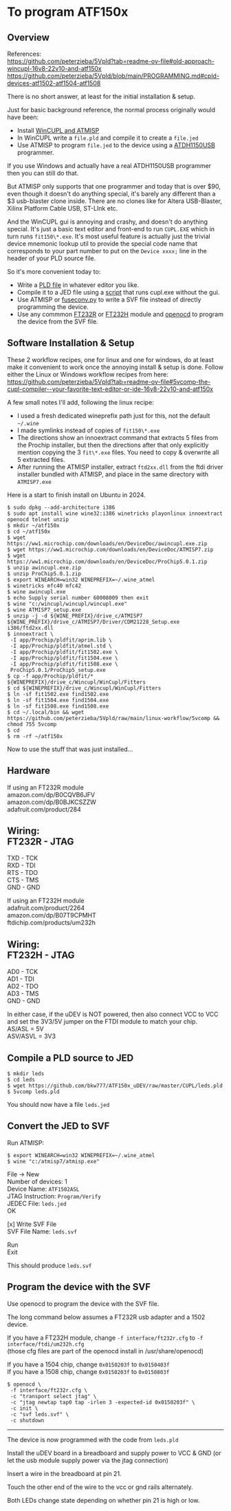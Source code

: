 # To program ATF150x

## Overview
References:  
https://github.com/peterzieba/5Vpld?tab=readme-ov-file#old-approach-wincupl-16v8-22v10-and-atf150x  
https://github.com/peterzieba/5Vpld/blob/main/PROGRAMMING.md#cpld-devices-atf1502-atf1504-atf1508  

There is no short answer, at least for the initial installation & setup.

Just for basic background reference, the normal process originally would have been:  
* Install [WinCUPL and ATMISP](https://www.microchip.com/en-us/products/fpgas-and-plds/spld-cplds/pld-design-resources)  
* In WinCUPL write a `file.pld` and compile it to create a `file.jed`  
* Use ATMISP to program `file.jed` to the device using a [ATDH1150USB](https://www.microchip.com/en-us/development-tool/atdh1150usb) programmer.

If you use Windows and actually have a real ATDH1150USB programmer then you can still do that.

But ATMISP only supports that one programmer and today that is over $90, even though it doesn't do anything special, it's barely any different than a $3 usb-blaster clone inside. There are no clones like for Altera USB-Blaster, Xilinx Platform Cable USB, ST-LInk etc.

And the WinCUPL gui is annoying and crashy, and doesn't do anything special. It's just a basic text editor and front-end to run `CUPL.EXE` which in turn runs `fit150\*.exe`. It's most useful feature is actually just the trivial device mnemonic lookup util to provide the special code name that corresponds to your part number to put on the `Device xxxx;` line in the header of your PLD source file.

So it's more convenient today to:  
* Write a [PLD file](CUPL/leds.pld) in whatever editor you like.  
* Compile it to a JED file using a [script](https://github.com/peterzieba/5Vpld?tab=readme-ov-file#5vcomp-the-cupl-compiler--your-favorite-text-editor-or-ide-16v8-22v10-and-atf150x) that runs cupl.exe without the gui.  
* Use ATMISP or [fuseconv.py](https://github.com/whitequark/prjbureau/blob/main/util/fuseconv.py) to write a SVF file instead of directly programming the device.  
* Use any commmon [FT232R](https://amazon.com/dp/B0CQVB6JFV) or [FT232H](https://www.adafruit.com/product/2264) module and [openocd](https://openocd.org/) to program the device from the SVF file.


## Software Installation & Setup

These 2 workflow recipes, one for linux and one for windows, do at least make it convenient to work once the annoying install & setup is done. Follow either the Linux or Windows workflow recipes from here:
https://github.com/peterzieba/5Vpld?tab=readme-ov-file#5vcomp-the-cupl-compiler--your-favorite-text-editor-or-ide-16v8-22v10-and-atf150x

A few small notes I'll add, following the linux recipe:
* I used a fresh dedicated wineprefix path just for this, not the default `~/.wine`  
* I made symlinks instead of copies of `fit150\*.exe`  
* The directions show an innoextract command that extracts 5 files from the Prochip installer, but then the directions after that only explicitly mention copying the 3 `fit\*.exe` files. You need to copy & overwrite all 5 extracted files.
* After running the ATMISP installer, extract `ftd2xx.dll` from the ftdi driver installer bundled with ATMISP, and place in the same directory with `ATMISP7.exe`

Here is a start to finish install on Ubuntu in 2024.
```
$ sudo dpkg --add-architecture i386
$ sudo apt install wine wine32:i386 winetricks playonlinux innoextract openocd telnet unzip
$ mkdir ~/atf150x
$ cd ~/atf150x
$ wget https://ww1.microchip.com/downloads/en/DeviceDoc/awincupl.exe.zip
$ wget https://ww1.microchip.com/downloads/en/DeviceDoc/ATMISP7.zip 
$ wget https://ww1.microchip.com/downloads/en/DeviceDoc/ProChip5.0.1.zip
$ unzip awincupl.exe.zip
$ unzip ProChip5.0.1.zip
$ export WINEARCH=win32 WINEPREFIX=~/.wine_atmel
$ winetricks mfc40 mfc42
$ wine awincupl.exe
$ echo Supply serial number 60008009 then exit
$ wine "c:/wincupl/wincupl/wincupl.exe"
$ wine ATMISP7_setup.exe
$ unzip -j -d ${WINE_PREFIX}/drive_c/ATMISP7 ${WINE_PREFIX}/drive_c/ATMISP7/Driver/CDM21228_Setup.exe i386/ftd2xx.dll
$ innoextract \
 -I app/Prochip/pldfit/aprim.lib \
 -I app/Prochip/pldfit/atmel.std \
 -I app/Prochip/pldfit/fit1502.exe \
 -I app/Prochip/pldfit/fit1504.exe \
 -I app/Prochip/pldfit/fit1508.exe \
 ProChip5.0.1/ProChip5_setup.exe
$ cp -f app/Prochip/pldfit/* ${WINEPREFIX}/drive_c/Wincupl/WinCupl/Fitters
$ cd ${WINEPREFIX}/drive_c/Wincupl/WinCupl/Fitters
$ ln -sf fit1502.exe find1502.exe
$ ln -sf fit1504.exe find1504.exe
$ ln -sf fit1508.exe find1508.exe
$ cd ~/.local/bin && wget https://github.com/peterzieba/5Vpld/raw/main/linux-workflow/5vcomp && chmod 755 5vcomp
$ cd
$ rm -rf ~/atf150x
```

Now to use the stuff that was just installed...

## Hardware

If using an FT232R module  
amazon.com/dp/B0CQVB6JFV  
amazon.com/dp/B0BJKCSZZW  
adafruit.com/product/284  

Wiring:  
FT232R - JTAG  
-----------  
TXD - TCK  
RXD - TDI  
RTS - TDO  
CTS - TMS  
GND - GND  


If using an FT232H module  
adafruit.com/product/2264  
amazon.com/dp/B07T9CPMHT  
ftdichip.com/products/um232h

Wiring:  
FT232H - JTAG  
-------------  
AD0 - TCK  
AD1 - TDI  
AD2 - TDO  
AD3 - TMS  
GND - GND  


In either case, if the uDEV is NOT powered, then also connect VCC to VCC and set the 3V3/5V jumper on the FTDI module to match your chip.  
AS/ASL = 5V  
ASV/ASVL = 3V3  

##  Compile a PLD source to JED

```
$ mkdir leds
$ cd leds
$ wget https://github.com/bkw777/ATF150x_uDEV/raw/master/CUPL/leds.pld
$ 5vcomp leds.pld
```

You should now have a file `leds.jed`

## Convert the JED to SVF

Run ATMISP:
```
$ export WINEARCH=win32 WINEPREFIX=~/.wine_atmel
$ wine "c:/atmisp7/atmisp.exe"
```

File -> New  
Number of devices: 1  
Device Name: `ATF1502ASL`  
JTAG Instruction: `Program/Verify`  
JEDEC File: `leds.jed`  
OK

[x] Write SVF File  
SVF File Name: `leds.svf`

Run  
Exit  

This should produce `leds.svf`

## Program the device with the SVF

Use openocd to program the device with the SVF file.  

The long command below assumes a FT232R usb adapter and a 1502 device.  

If you have a FT232H module, change `-f interface/ft232r.cfg` to `-f interface/ftdi/um232h.cfg`  
(those cfg files are part of the openocd install in /usr/share/openocd)

If you have a 1504 chip, change `0x0150203f` to `0x0150403f`  
If you have a 1508 chip, change `0x0150203f` to `0x0150803f`  

```
$ openocd \
 -f interface/ft232r.cfg \
 -c "transport select jtag" \
 -c "jtag newtap tap0 tap -irlen 3 -expected-id 0x0150203f" \
 -c init \
 -c "svf leds.svf" \
 -c shutdown
```

--------------------------------------------------------------------------

The device is now programmed with the code from `leds.pld`

Install the uDEV board in a breadboard and supply power to VCC & GND (or let the usb module supply power via the jtag connection)

Insert a wire in the breadboard at pin 21.

Touch the other end of the wire to the vcc or gnd rails alternately.

Both LEDs change state depending on whether pin 21 is high or low.
